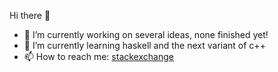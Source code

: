 Hi there 👋

- 🔭 I’m currently working on several ideas, none finished yet!
- 🌱 I’m currently learning haskell and the next variant of c++
- 📫 How to reach me: [stackexchange](https://cs.stackexchange.com/users/1337/carlos-linares-l%c3%b3pez?tab=topactivity)
